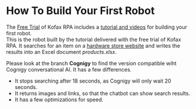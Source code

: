 # How To Build Your First Robot
The [Free Trial](https://www.kofax.com/Products/rpa/rpa-free-trial?crmCampaignID=CMP-14645-N3B9L9) of Kofax RPA includes a [tutorial and videos](https://www.kofax.com/Learn/Videos/kofax-rpa-tutorials) for building your first robot.  
This is the robot built by the tutorial delivered with the free trial of Kofax RPA. It searches for an item on a [hardware store website](http://class.kofax.com/hardyhardware) and writes the results into an Excel document *products.xlsx*.  

Please look at the branch **Cognigy** to find the version compatible wiht Cognigy conversational AI. It has a few differences.
* It stops searching after 18 seconds, as Cognigy will only wait 20 seconds.
* It returns images and links, so that the chatbot can show search results.
* It has a few optimizations for speed.
